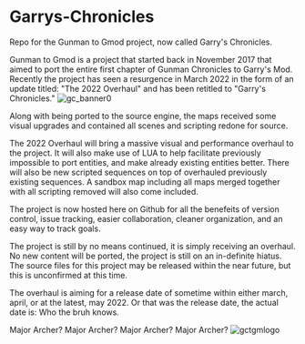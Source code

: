 # Garrys-Chronicles
Repo for the Gunman to Gmod project, now called Garry's Chronicles.

Gunman to Gmod is a project that started back in November 2017 that aimed to port the entire first chapter of Gunman Chronicles to Garry's Mod. Recently the project has seen a resurgence in March 2022 in the form of an update titled: "The 2022 Overhaul" and has been retitled to "Garry's Chronicles."
![gc_banner0](https://user-images.githubusercontent.com/50006274/182286275-e9cfcfb5-d604-42c7-987e-137947a355f2.png)


Along with being ported to the source engine, the maps received some visual upgrades and contained all scenes and scripting redone for source.

The 2022 Overhaul will bring a massive visual and performance overhaul to the project. 
It will also make use of LUA to help facilitate previously impossible to port entities, and make already existing entities better. 
There will also be new scripted sequences on top of overhauled previously existing sequences.
A sandbox map including all maps merged together with all scripting removed will also come included.

The project is now hosted here on Github for all the benefeits of version control, issue tracking, easier collaboration, cleaner organization, and an easy way to track goals.

The project is still by no means continued, it is simply receiving an overhaul. No new content will be ported, the project is still on an in-definite hiatus.
The source files for this project may be released within the near future, but this is unconfirmed at this time.

The overhaul is aiming for a release date of sometime within either march, april, or at the latest, may 2022. Or that was the release date, the actual date is: Who the bruh knows.



Major Archer? Major Archer? Major Archer? Major Archer?
![gctgmlogo](https://user-images.githubusercontent.com/50006274/182285975-b17106fb-4869-4486-a7ac-5f08a923a01e.png)
